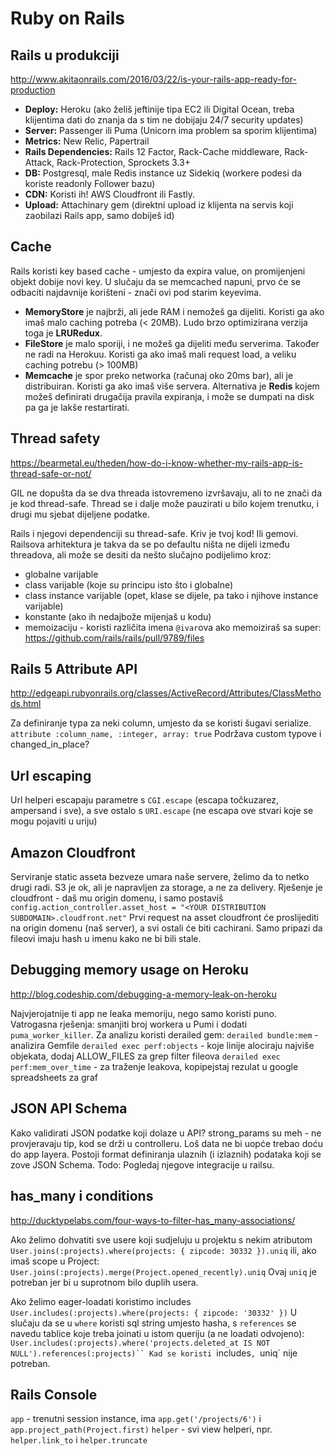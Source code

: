 # Ruby on Rails

## Rails u produkciji
http://www.akitaonrails.com/2016/03/22/is-your-rails-app-ready-for-production

- **Deploy:** Heroku (ako želiš jeftinije tipa EC2 ili Digital Ocean, treba klijentima dati do znanja da s tim ne
  dobijaju 24/7 security updates)
- **Server:** Passenger ili Puma (Unicorn ima problem sa sporim klijentima)
- **Metrics:** New Relic, Papertrail
- **Rails Dependencies:** Rails 12 Factor, Rack-Cache middleware, Rack-Attack, Rack-Protection, Sprockets 3.3+
- **DB:** Postgresql, male Redis instance uz Sidekiq (workere podesi da koriste readonly Follower bazu)
- **CDN:** Koristi ih! AWS Cloudfront ili Fastly.
- **Upload:** Attachinary gem (direktni upload iz klijenta na servis koji zaobilazi Rails app, samo dobiješ id)


## Cache
Rails koristi key based cache - umjesto da expira value, on promijenjeni objekt dobije novi key. U slučaju da se memcached napuni, prvo će se odbaciti najdavnije korišteni - znači ovi pod starim keyevima.

- **MemoryStore** je najbrži, ali jede RAM i nemožeš ga dijeliti. Koristi ga ako imaš malo caching potreba (< 20MB). Ludo brzo optimizirana verzija toga je **LRURedux**.
- **FileStore** je malo sporiji, i ne možeš ga dijeliti među serverima. Također ne radi na Herokuu. Koristi ga ako imaš mali request load, a veliku caching potrebu (> 100MB)
- **Memcache** je spor preko networka (računaj oko 20ms bar), ali je distribuiran. Koristi ga ako imaš više servera. Alternativa je **Redis** kojem možeš definirati drugačija pravila expiranja, i može se dumpati na disk pa ga je lakše restartirati.


## Thread safety
https://bearmetal.eu/theden/how-do-i-know-whether-my-rails-app-is-thread-safe-or-not/

GIL ne dopušta da se dva threada istovremeno izvršavaju, ali to ne znači da je kod thread-safe. Thread se i dalje može pauzirati u bilo kojem trenutku, i drugi mu sjebat dijeljene podatke.

Rails i njegovi dependenciji su thread-safe. Kriv je tvoj kod! Ili gemovi.
Railsova arhitektura je takva da se po defaultu ništa ne dijeli između threadova, ali može se desiti da nešto slučajno podijelimo kroz:
* globalne varijable
* class varijable (koje su principu isto što i globalne)
* class instance varijable (opet, klase se dijele, pa tako i njihove instance varijable)
* konstante (ako ih nedajbože mijenjaš u kodu)
* memoizaciju - koristi različita imena `@ivar`ova ako memoiziraš sa super: https://github.com/rails/rails/pull/9789/files


## Rails 5 Attribute API
http://edgeapi.rubyonrails.org/classes/ActiveRecord/Attributes/ClassMethods.html

Za definiranje typa za neki column, umjesto da se koristi šugavi serialize.
`attribute :column_name, :integer, array: true`
Podržava custom typove i changed_in_place?


## Url escaping

Url helperi escapaju parametre s `CGI.escape` (escapa točkuzarez, ampersand i sve),
a sve ostalo s `URI.escape` (ne escapa ove stvari koje se mogu pojaviti u uriju)


## Amazon Cloudfront

Serviranje static asseta bezveze umara naše servere, želimo da to netko drugi radi. S3 je ok, ali je napravljen za storage, a ne za delivery. Rješenje je cloudfront - daš mu origin domenu, i samo postaviš
`config.action_controller.asset_host = "<YOUR DISTRIBUTION SUBDOMAIN>.cloudfront.net"`
Prvi request na asset cloudfront će proslijediti na origin domenu (naš server), a svi ostali će biti cachirani. Samo pripazi da fileovi imaju hash u imenu kako ne bi bili stale.


## Debugging memory usage on Heroku
http://blog.codeship.com/debugging-a-memory-leak-on-heroku

Najvjerojatnije ti app ne leaka memoriju, nego samo koristi puno. Vatrogasna rješenja: smanjiti broj workera u Pumi i dodati `puma_worker_killer`. Za analizu koristi derailed gem:
`derailed bundle:mem` - analizira Gemfile
`derailed exec perf:objects` - koje linije alociraju najviše objekata, dodaj ALLOW_FILES za grep filter fileova
`derailed exec perf:mem_over_time` - za traženje leakova, kopipejstaj rezulat u google spreadsheets za graf

## JSON API Schema
Kako validirati JSON podatke koji dolaze u API? strong_params su meh - ne provjeravaju tip, kod se drži u controlleru. Loš data ne bi uopće trebao doću do app layera. Postoji format definiranja ulaznih (i izlaznih) podataka koji se zove JSON Schema. Todo: Pogledaj njegove integracije u railsu.

## has_many i conditions
http://ducktypelabs.com/four-ways-to-filter-has_many-associations/

Ako želimo dohvatiti sve usere koji sudjeluju u projektu s nekim atributom
`User.joins(:projects).where(projects: { zipcode: 30332 }).uniq` ili, ako imaš scope u Project:
`User.joins(:projects).merge(Project.opened_recently).uniq`
Ovaj `uniq` je potreban jer bi u suprotnom bilo duplih usera.

Ako želimo eager-loadati koristimo includes
`User.includes(:projects).where(projects: { zipcode: '30332' })`
U slučaju da se u `where` koristi sql string umjesto hasha, s `references` se navedu tablice koje treba
joinati u istom queriju (a ne loadati odvojeno):
`User.includes(:projects).where('projects.deleted_at IS NOT NULL').references(:projects)``
Kad se koristi `includes`, `uniq` nije potreban.

## Rails Console
`app` - trenutni session instance, ima `app.get('/projects/6')` i `app.project_path(Project.first)`
`helper` - svi view helperi, npr. `helper.link_to` i `helper.truncate`
